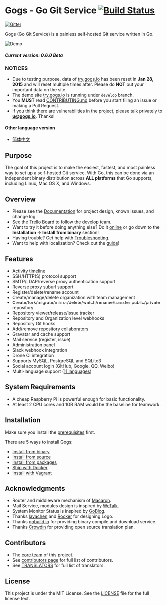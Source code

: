 Gogs - Go Git Service [![Build Status](https://travis-ci.org/gogits/gogs.svg?branch=master)](https://travis-ci.org/gogits/gogs)
=====================

[![Gitter](https://badges.gitter.im/Join%20Chat.svg)](https://gitter.im/gogits/gogs?utm_source=badge&utm_medium=badge&utm_campaign=pr-badge&utm_content=badge)

Gogs (Go Git Service) is a painless self-hosted Git service written in Go.

![Demo](http://gogs.qiniudn.com/gogs_demo.gif)

##### Current version: 0.6.0 Beta

### NOTICES

- Due to testing purpose, data of [try.gogs.io](https://try.gogs.io) has been reset in **Jan 28, 2015** and will reset multiple times after. Please do **NOT** put your important data on the site.
- The demo site [try.gogs.io](https://try.gogs.io) is running under `develop` branch.
- You **MUST** read [CONTRIBUTING.md](CONTRIBUTING.md) before you start filing an issue or making a Pull Request.
- If you think there are vulnerabilities in the project, please talk privately to **u@gogs.io**.  Thanks!

#### Other language version

- [简体中文](README_ZH.md)

## Purpose

The goal of this project is to make the easiest, fastest, and most painless way to set up a self-hosted Git service. With Go, this can be done via an independent binary distribution across **ALL platforms** that Go supports, including Linux, Mac OS X, and Windows.

## Overview

- Please see the [Documentation](http://gogs.io/docs/intro/) for project design, known issues, and change log.
- See the [Trello Board](https://trello.com/b/uxAoeLUl/gogs-go-git-service) to follow the develop team.
- Want to try it before doing anything else? Do it [online](https://try.gogs.io/unknwon/gogs) or go down to the **Installation -> Install from binary** section!
- Having trouble? Get help with [Troubleshooting](http://gogs.io/docs/intro/troubleshooting.md).
- Want to help with localization? Check out the [guide](http://gogs.io/docs/features/i18n.html)!

## Features

- Activity timeline
- SSH/HTTP(S) protocol support
- SMTP/LDAP/reverse proxy authentication support
- Reverse proxy suburl support
- Register/delete/rename account
- Create/manage/delete organization with team management
- Create/fork/migrate/mirror/delete/watch/rename/transfer public/private repository
- Repository viewer/release/issue tracker
- Repository and Organization level webhooks
- Repository Git hooks
- Add/remove repository collaborators
- Gravatar and cache support
- Mail service (register, issue)
- Administration panel
- Slack webhook integration
- Drone CI integration
- Supports MySQL, PostgreSQL and SQLite3
- Social account login (GitHub, Google, QQ, Weibo)
- Multi-language support ([11 languages](https://crowdin.com/project/gogs))

## System Requirements

- A cheap Raspberry Pi is powerful enough for basic functionality.
- At least 2 CPU cores and 1GB RAM would be the baseline for teamwork.

## Installation

Make sure you install the [prerequisites](http://gogs.io/docs/installation/) first.

There are 5 ways to install Gogs:

- [Install from binary](http://gogs.io/docs/installation/install_from_binary.md)
- [Install from source](http://gogs.io/docs/installation/install_from_source.md)
- [Install from packages](http://gogs.io/docs/installation/install_from_packages.md)
- [Ship with Docker](https://github.com/gogits/gogs/tree/master/docker)
- [Install with Vagrant](https://github.com/geerlingguy/ansible-vagrant-examples/tree/master/gogs)

## Acknowledgments

- Router and middleware mechanism of [Macaron](https://github.com/Unknwon/macaron).
- Mail Service, modules design is inspired by [WeTalk](https://github.com/beego/wetalk).
- System Monitor Status is inspired by [GoBlog](https://github.com/fuxiaohei/goblog).
- Thanks [lavachen](http://www.lavachen.cn/) and [Rocker](http://weibo.com/rocker1989) for designing Logo.
- Thanks [gobuild.io](http://gobuild.io) for providing binary compile and download service.
- Thanks [Crowdin](https://crowdin.com/project/gogs) for providing open source translation plan.

## Contributors

- The [core team](http://gogs.io/team) of this project.
- See [contributors page](https://github.com/gogits/gogs/graphs/contributors) for full list of contributors.
- See [TRANSLATORS](conf/locale/TRANSLATORS) for full list of translators.

## License

This project is under the MIT License. See the [LICENSE](https://github.com/gogits/gogs/blob/master/LICENSE) file for the full license text.
